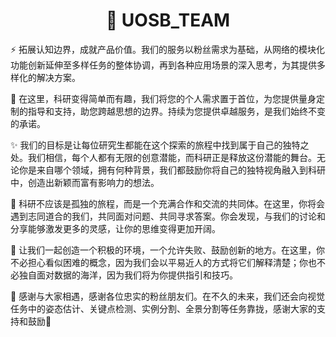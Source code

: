 # <div align="center">🚀 UOSB_TEAM </div>


⚡ 拓展认知边界，成就产品价值。我们的服务以粉丝需求为基础，从网络的模块化功能创新延伸至多样任务的整体协调，再到各种应用场景的深入思考，为其提供多样化的解决方案。

🎊 在这里，科研变得简单而有趣，我们将您的个人需求置于首位，为您提供量身定制的指导和支持，助您跨越思想的边界。持续为您提供卓越服务，是我们始终不变的承诺。

✨ 我们的目标是让每位研究生都能在这个探索的旅程中找到属于自己的独特之处。我们相信，每个人都有无限的创意潜能，而科研正是释放这份潜能的舞台。无论你是来自哪个领域，拥有何种背景，我们都鼓励你将自己的独特视角融入到科研中，创造出新颖而富有影响力的想法。

🚝 科研不应该是孤独的旅程，而是一个充满合作和交流的共同体。在这里，你将会遇到志同道合的我们，共同面对问题、共同寻求答案。你会发现，与我们的讨论和分享能够激发更多的灵感，让你的思维变得更加开阔。

🚗 让我们一起创造一个积极的环境，一个允许失败、鼓励创新的地方。在这里，你不必担心看似困难的概念，因为我们会以平易近人的方式将它们解释清楚；你也不必独自面对数据的海洋，因为我们将为你提供指引和技巧。

🧡 感谢与大家相遇，感谢各位忠实的粉丝朋友们。在不久的未来，我们还会向视觉任务中的姿态估计、关键点检测、实例分割、全景分割等任务靠拢，感谢大家的支持和鼓励🙌



